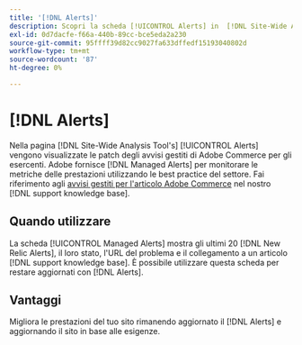 ```yaml
---
title: '[!DNL Alerts]'
description: Scopri la scheda [!UICONTROL Alerts] in  [!DNL Site-Wide Analysis Tool], quando utilizzarla e i relativi vantaggi.
exl-id: 0d7dacfe-f66a-440b-89cc-bce5eda2a230
source-git-commit: 95ffff39d82cc9027fa633dffedf15193040802d
workflow-type: tm+mt
source-wordcount: '87'
ht-degree: 0%

---
```


# [!DNL Alerts]

Nella pagina [!DNL Site-Wide Analysis Tool's] [!UICONTROL Alerts] vengono visualizzate le patch degli avvisi gestiti di Adobe Commerce per gli esercenti. Adobe fornisce [!DNL Managed Alerts] per monitorare le metriche delle prestazioni utilizzando le best practice del settore. Fai riferimento agli [avvisi gestiti per l&#39;articolo Adobe Commerce](https://support.magento.com/hc/en-us/articles/360045806832-Managed-alerts-for-Adobe-Commerce) nel nostro [!DNL support knowledge base].

## Quando utilizzare

La scheda [!UICONTROL Managed Alerts] mostra gli ultimi 20 [!DNL New Relic Alerts], il loro stato, l&#39;URL del problema e il collegamento a un articolo [!DNL support knowledge base]. È possibile utilizzare questa scheda per restare aggiornati con [!DNL Alerts].

## Vantaggi

Migliora le prestazioni del tuo sito rimanendo aggiornato il [!DNL Alerts] e aggiornando il sito in base alle esigenze.
